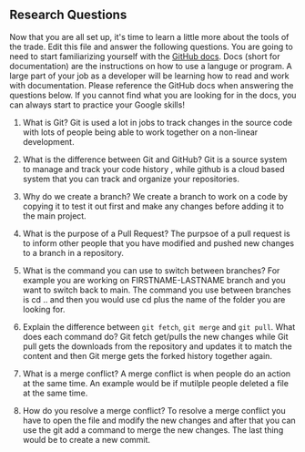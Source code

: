 ## Research Questions 

Now that you are all set up, it's time to learn a little more about the tools of the trade. Edit this file and answer the following questions. You are going to need to start familiarizing yourself with the [GitHub docs](https://docs.github.com/en). Docs (short for documentation) are the instructions on how to use a languge or program. A large part of your job as a developer will be learning how to read and work with documentation. Please reference the GitHub docs when answering the questions below. If you cannot find what you are looking for in the docs, you can always start to practice your Google skills!

1. What is Git?  Git is used a lot in jobs to track changes in the source code with lots of people being able to work together on a non-linear development.

2. What is the difference between Git and GitHub?  Git is a source system to manage and track your code history , while github is a cloud based system that you can track and organize your repositories.

3. Why do we create a branch? We create a branch to work on a code by copying it to test it out first and make any changes before adding it to the main project.

4. What is the purpose of a Pull Request? The purpsoe of a pull request is to inform other people that you have modified and pushed new changes to a branch in a repository.

5. What is the command you can use to switch between branches? For example you are working on FIRSTNAME-LASTNAME branch and you want to switch back to main. The command you use between branches is cd .. and then you would use cd plus the name of the folder you are looking for.

6. Explain the difference between `git fetch`, `git merge` and `git pull`. What does each command do? Git fetch get/pulls the new changes while Git pull gets the downloads from the repository and updates it to match the content and then Git merge gets the forked history together again.

7. What is a merge conflict? A merge conflict is when people do an action at the same time. An example would be  if mutilple people deleted a file at the same time.

8. How do you resolve a merge conflict? To resolve a merge conflict you have to open the file and modify the new changes and after that you can use the git add a command to merge the new changes. The last thing would be to create a new commit.
